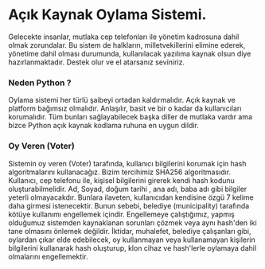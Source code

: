 # Açık Kaynak Oylama Sistemi.

Gelecekte insanlar, mutlaka cep telefonları ile yönetim kadrosuna dahil olmak zorundalar. Bu sistem de halkların, milletvekillerini elimine ederek, yönetime dahil olması durumunda, kullanılacak yazılıma kaynak olsun diye hazırlanmaktadır. Destek olur ve el atarsanız seviniriz.

### Neden Python ?

Oylama sistemi her türlü şaibeyi ortadan kaldırmalıdır. Açık kaynak ve platform bağımsız olmalıdır. Anlaşılır, basit ve bir o kadar da kullanıcıları korumalıdır. Tüm bunları sağlayabilecek başka diller de mutlaka vardır ama bizce Python açık kaynak kodlama ruhuna en uygun dildir.

### Oy Veren (Voter)

Sistemin oy veren (Voter) tarafında, kullanıcı bilgilerini korumak için hash algoritmalarını kullanacağız. Bizim tercihimiz SHA256 algoritmasıdır. Kullanıcı, cep telefonu ile, kişisel bilgilerini girerek kendi hash kodunu oluşturabilmelidir. Ad, Soyad, doğum tarihi , ana adı, baba adı gibi bilgiler yeterli olmayacakdır. Bunlara ilaveten, kullanıcıdan kendisine özgü 7 kelime daha girmesi istenecektir. Bunun sebebi, belediye (municipality) tarafında kötüye kullanımı engellemek içindir. Engellemeye çalıştığımız, yapmış olduğumuz sistemden kaynaklanan sorunları çözmek veya aynı hash'den iki tane olmasını önlemek değildir. İktidar, muhalefet, belediye çalışanları gibi, oylardan çıkar elde edebilecek, oy kullanmayan veya kullanamayan kişilerin bilgilerini kullanarak hash oluşturup, klon cihaz ve hash'lerle oylamaya dahil olmalarını engellemektir.




